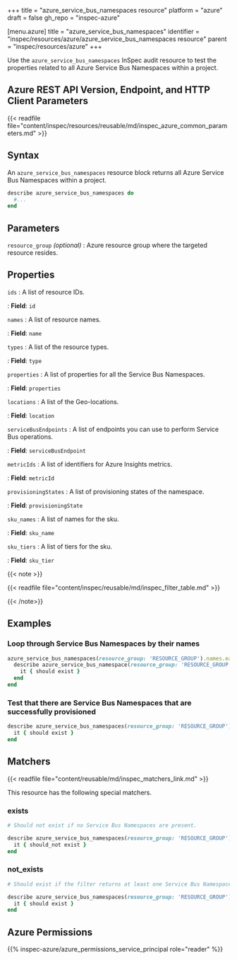 +++
title = "azure_service_bus_namespaces resource"
platform = "azure"
draft = false
gh_repo = "inspec-azure"

[menu.azure]
title = "azure_service_bus_namespaces"
identifier = "inspec/resources/azure/azure_service_bus_namespaces resource"
parent = "inspec/resources/azure"
+++

Use the `azure_service_bus_namespaces` InSpec audit resource to test the properties related to all Azure Service Bus Namespaces within a project.

## Azure REST API Version, Endpoint, and HTTP Client Parameters

{{< readfile file="content/inspec/resources/reusable/md/inspec_azure_common_parameters.md" >}}

## Syntax

An `azure_service_bus_namespaces` resource block returns all Azure Service Bus Namespaces within a project.

```ruby
describe azure_service_bus_namespaces do
  #...
end
```

## Parameters

`resource_group` _(optional)_
: Azure resource group where the targeted resource resides.

## Properties

`ids`
: A list of resource IDs.

: **Field**: `id`

`names`
: A list of resource names.

: **Field**: `name`

`types`
: A list of the resource types.

: **Field**: `type`

`properties`
: A list of properties for all the Service Bus Namespaces.

: **Field**: `properties`

`locations`
: A list of the Geo-locations.

: **Field**: `location`

`serviceBusEndpoints`
: A list of endpoints you can use to perform Service Bus operations.

: **Field**: `serviceBusEndpoint`

`metricIds`
: A list of identifiers for Azure Insights metrics.

: **Field**: `metricId`

`provisioningStates`
: A list of provisioning states of the namespace.

: **Field**: `provisioningState`

`sku_names`
: A list of names for the sku.

: **Field**: `sku_name`

`sku_tiers`
: A list of tiers for the sku.

: **Field**: `sku_tier`

{{< note >}}

{{< readfile file="content/inspec/reusable/md/inspec_filter_table.md" >}}

{{< /note>}}

## Examples

### Loop through Service Bus Namespaces by their names

```ruby
azure_service_bus_namespaces(resource_group: 'RESOURCE_GROUP').names.each do |name|
  describe azure_service_bus_namespace(resource_group: 'RESOURCE_GROUP', name: name) do
    it { should exist }
  end
end
```

### Test that there are Service Bus Namespaces that are successfully provisioned

```ruby
describe azure_service_bus_namespaces(resource_group: 'RESOURCE_GROUP').where(provisioningState: 'Succeeded') do
  it { should exist }
end
```

## Matchers

{{< readfile file="content/reusable/md/inspec_matchers_link.md" >}}

This resource has the following special matchers.

### exists

```ruby
# Should not exist if no Service Bus Namespaces are present.

describe azure_service_bus_namespaces(resource_group: 'RESOURCE_GROUP') do
  it { should_not exist }
end
```

### not_exists

```ruby
# Should exist if the filter returns at least one Service Bus Namespaces.

describe azure_service_bus_namespaces(resource_group: 'RESOURCE_GROUP') do
  it { should exist }
end
```

## Azure Permissions

{{% inspec-azure/azure_permissions_service_principal role="reader" %}}
